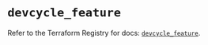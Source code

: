 # `devcycle_feature`

Refer to the Terraform Registry for docs: [`devcycle_feature`](https://registry.terraform.io/providers/devcyclehq/devcycle/1.0.2/docs/resources/feature).
